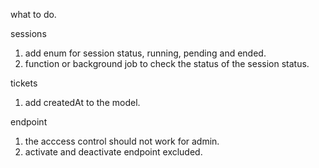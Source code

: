 what to do.

sessions
1. add enum for session status, running, pending and ended.
2. function or background job to check the status of the session status.


tickets
1. add createdAt to the model.


endpoint 
1. the acccess control should not work for admin.
2. activate and deactivate endpoint excluded.

